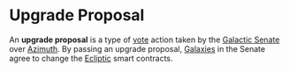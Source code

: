 # Upgrade Proposal

An **upgrade proposal** is a type of [vote](/glossary/voting) action taken by the [Galactic Senate](/glossary/senate) over [Azimuth](/glossary/azimuth). By passing an upgrade proposal, [Galaxies](/glossary/galaxy) in the Senate agree to change the [Ecliptic](/glossary/ecliptic) smart contracts.

